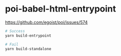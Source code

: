 # poi-babel-html-entrypoint

https://github.com/egoist/poi/issues/574


```bash
# Success
yarn build-entrypoint

# Fail
yarn build-standalone
```
